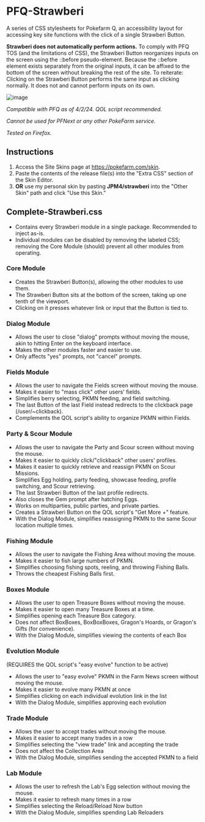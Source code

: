 # PFQ-Strawberi
A series of CSS stylesheets for Pokefarm Q, an accessibility layout for accessing key site functions with the click of a single Strawberi Button.

**Strawberi does not automatically perform actions.** To comply with PFQ TOS (and the limitations of CSS), the Strawberi Button reorganizes inputs on the screen using the ::before pseudo-element. Because the ::before element exists separately from the original inputs, it can be affixed to the bottom of the screen without breaking the rest of the site. To reiterate: Clicking on the Strawberi Button performs the same input as clicking normally. It does not and cannot perform inputs on its own. 

![image](https://github.com/Marirow/PFQ-Strawberi/assets/110361976/e6d244d5-b0dd-4333-942a-a3ff3e401356)

*Compatible with PFQ as of 4/2/24. QOL script recommended.*

*Cannot be used for PFNext or any other PokeFarm service.*

*Tested on Firefox.*

## Instructions
1. Access the Site Skins page at https://pokefarm.com/skin.
2. Paste the contents of the release file(s) into the "Extra CSS" section of the Skin Editor.
3. **OR** use my personal skin by pasting **JPM4/strawberi** into the "Other Skin" path and click "Use this Skin."

## Complete-Strawberi.css
- Contains every Strawberi module in a single package. Recommended to inject as-is.
- Individual modules can be disabled by removing the labeled CSS; removing the Core Module (should) prevent all other modules from operating.

### Core Module
- Creates the Strawberi Button(s), allowing the other modules to use them.
- The Strawberi Button sits at the bottom of the screen, taking up one tenth of the viewport.
- Clicking on it presses whatever link or input that the Button is tied to.

### Dialog Module
- Allows the user to close "dialog" prompts without moving the mouse, akin to hitting Enter on the keyboard interface.
- Makes the other modules faster and easier to use.
- Only affects "yes" prompts, not "cancel" prompts.

### Fields Module
- Allows the user to navigate the Fields screen without moving the mouse.
- Makes it easier to "mass click" other users' fields.
- Simplifies berry selecting, PKMN feeding, and field switching.
- The last Button of the last Field instead redirects to the clickback page (/user/~clickback).
- Complements the QOL script's ability to organize PKMN within Fields.

### Party & Scour Module
- Allows the user to navigate the Party and Scour screen without moving the mouse.
- Makes it easier to quickly click/"clickback" other users' profiles.
- Makes it easier to quickly retrieve and reassign PKMN on Scour Missions.
- Simplifies Egg holding, party feeding, showcase feeding, profile switching, and Scour retrieving.
- The last Strawberi Button of the last profile redirects.
- Also closes the Gem prompt after hatching Eggs.
- Works on multiparties, public parties, and private parties.
- Creates a Strawberi Button on the QOL script's "Get More +" feature.
- With the Dialog Module, simplifies reassigning PKMN to the same Scour location multiple times.

### Fishing Module
- Allows the user to navigate the Fishing Area without moving the mouse.
- Makes it easier to fish large numbers of PKMN.
- Simplifies choosing fishing spots, reeling, and throwing Fishing Balls.
- Throws the cheapest Fishing Balls first.

### Boxes Module
- Allows the user to open Treasure Boxes without moving the mouse.
- Makes it easier to open many Treasure Boxes at a time.
- Simplifies opening each Treasure Box category.
- Does not affect BoxBoxes, BoxBoxBoxes, Gragon's Hoards, or Gragon's Gifts (for convenience).
- With the Dialog Module, simplifies viewing the contents of each Box

### Evolution Module
(REQUIRES the QOL script's "easy evolve" function to be active)

- Allows the user to "easy evolve" PKMN in the Farm News screen without moving the mouse.
- Makes it easier to evolve many PKMN at once
- Simplifies clicking on each individual evolution link in the list
- With the Dialog Module, simplifies approving each evolution

### Trade Module
- Allows the user to accept trades without moving the mouse.
- Makes it easier to accept many trades in a row
- Simplifies selecting the "view trade" link and accepting the trade
- Does not affect the Collection Area
- With the Dialog Module, simplifies sending the accepted PKMN to a field

### Lab Module
- Allows the user to refresh the Lab's Egg selection without moving the mouse.
- Makes it easier to refresh many times in a row
- Simplifies selecting the Reload/Reload Now button
- With the Dialog Module, simplifies spending Lab Reloaders
